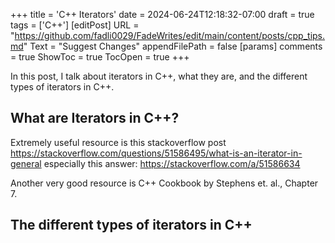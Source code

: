 +++
title = 'C++ Iterators'
date = 2024-06-24T12:18:32-07:00
draft = true
tags = ['C++']
[editPost]
    URL = "https://github.com/fadli0029/FadeWrites/edit/main/content/posts/cpp_tips.md"
    Text = "Suggest Changes"
    appendFilePath = false
[params]
    comments = true
    ShowToc = true
    TocOpen = true
+++

In this post, I talk about iterators in C++, what they are, and the different types of iterators in C++.

## What are Iterators in C++?
Extremely useful resource is this stackoverflow post https://stackoverflow.com/questions/51586495/what-is-an-iterator-in-general especially this answer: https://stackoverflow.com/a/51586634

Another very good resource is C++ Cookbook by Stephens et. al., Chapter 7.

## The different types of iterators in C++

